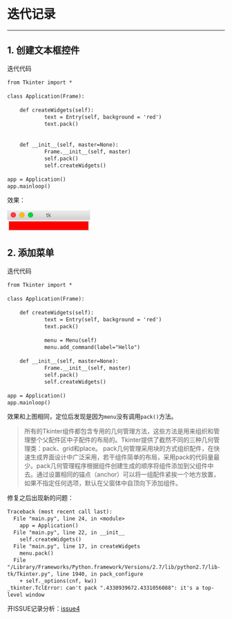 # 迭代记录
---------------------------------------------------

## 1. 创建文本框控件

迭代代码

```
from Tkinter import *

class Application(Frame):
	
	def createWidgets(self):
			text = Entry(self, background = 'red')
			text.pack()
			
		
	def __init__(self, master=None):
			Frame.__init__(self, master)
			self.pack()
			self.createWidgets()

app = Application()
app.mainloop()
```
效果：

![Entry-Widgets.png](./Entry-Widgets.png)

## 2. 添加菜单

迭代代码

```
from Tkinter import *

class Application(Frame):
	
	def createWidgets(self):
			text = Entry(self, background = 'red')
			text.pack()
			
			menu = Menu(self)
			menu.add_command(label="Hello")
		
	def __init__(self, master=None):
			Frame.__init__(self, master)
			self.pack()
			self.createWidgets()

app = Application()
app.mainloop()
```
效果和上图相同，定位后发现是因为`menu`没有调用`pack()`方法。
> 所有的Tkinter组件都包含专用的几何管理方法，这些方法是用来组织和管理整个父配件区中子配件的布局的。Tkinter提供了截然不同的三种几何管理类：pack、grid和place。
> pack几何管理采用块的方式组织配件，在快速生成界面设计中广泛采用，若干组件简单的布局，采用pack的代码量最少。pack几何管理程序根据组件创建生成的顺序将组件添加到父组件中去。通过设置相同的锚点（anchor）可以将一组配件紧挨一个地方放置，如果不指定任何选项，默认在父窗体中自顶向下添加组件。

修复之后出现新的问题：

```
Traceback (most recent call last):
  File "main.py", line 24, in <module>
    app = Application()
  File "main.py", line 22, in __init__
    self.createWidgets()
  File "main.py", line 17, in createWidgets
    menu.pack()
  File "/Library/Frameworks/Python.framework/Versions/2.7/lib/python2.7/lib-tk/Tkinter.py", line 1940, in pack_configure
    + self._options(cnf, kw))
_tkinter.TclError: can't pack ".4330939672.4331056088": it's a top-level window
```
开ISSUE记录分析：[issue4](https://github.com/faketooth/OMOOC2py/issues/4)